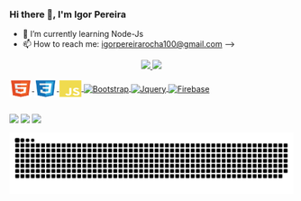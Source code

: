 ### Hi there 👋, I'm Igor Pereira




- 🌱 I’m currently learning Node-Js
- 📫 How to reach me: igorpereirarocha100@gmail.com
-->

<div align="center">
  <a href="https://github.com/Igor2kLevi">
  <img height="180em" src="https://github-readme-stats.vercel.app/api?username=Igor2kLevi&show_icons=true&theme=tokyonight&include_all_commits=true&count_private=true"/>
  <img height="180em" src="https://github-readme-stats.vercel.app/api/top-langs/?username=Igor2kLevi&layout=compact&langs_count=7&theme=tokyonight"/>
</div>
<div style="display: inline_block"><br>
   <img align="center" alt="HTML" height="30" width="40" src="https://raw.githubusercontent.com/devicons/devicon/master/icons/html5/html5-original.svg">
   <img align="center" alt="CSS" height="30" width="40" src="https://raw.githubusercontent.com/devicons/devicon/master/icons/css3/css3-original.svg">
   <img align="center" alt="Js" height="30" width="40" src="https://raw.githubusercontent.com/devicons/devicon/master/icons/javascript/javascript-plain.svg">
   <img align="center" alt="Bootstrap" height="30" width="40" src="https://cdn.jsdelivr.net/gh/devicons/devicon/icons/bootstrap/bootstrap-original.svg" />
   <img align="center" alt="Jquery" height="30" width="40" src="https://cdn.jsdelivr.net/gh/devicons/devicon/icons/jquery/jquery-original.svg" />
   <img align="center" alt="Firebase" height="30" width="40" src="https://cdn.jsdelivr.net/gh/devicons/devicon/icons/firebase/firebase-plain.svg" />
</div>

  ##
  
<div> 
  <a href="https://www.instagram.com/igor2k_levi/" target="_blank"><img src="https://img.shields.io/badge/-Instagram-%23E4405F?style=for-the-badge&logo=instagram&logoColor=white" target="_blank"></a>
 <a href="https://discordapp.com/users/330423339153621024" target="_blank"><img src="https://img.shields.io/badge/Discord-7289DA?style=for-the-badge&logo=discord&logoColor=white" target="_blank"></a> 
  <a href = "mailto:igorpereirarocha100@gmail.com"><img src="https://img.shields.io/badge/-Gmail-%23333?style=for-the-badge&logo=gmail&logoColor=white" target="_blank"></a>
 
 
  ![Snake animation](https://github.com/Igor2kLevi/Igor2kLevi/blob/output/github-contribution-grid-snake.svg)
 
</div>
